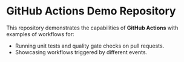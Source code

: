 # GitHub Actions Demo Repository

This repository demonstrates the capabilities of **GitHub Actions** with examples of workflows for:
- Running unit tests and quality gate checks on pull requests.
- Showcasing workflows triggered by different events.


